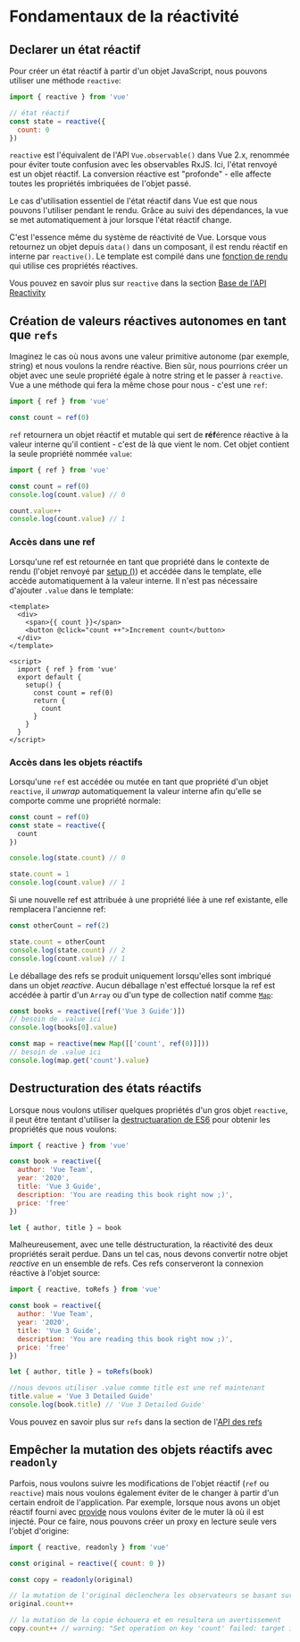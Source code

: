 # Fondamentaux de la réactivité

## Declarer un état réactif

Pour créer un état réactif à partir d'un objet JavaScript, nous pouvons utiliser une méthode `reactive`:

```js
import { reactive } from 'vue'

// état réactif
const state = reactive({
  count: 0
})
```

`reactive` est l'équivalent de l'API `Vue.observable()` dans Vue 2.x, renommée pour éviter toute confusion avec les observables RxJS. Ici, l'état renvoyé est un objet réactif. La conversion réactive est "profonde" - elle affecte toutes les propriétés imbriquées de l'objet passé.

Le cas d'utilisation essentiel de l'état réactif dans Vue est que nous pouvons l'utiliser pendant le rendu. Grâce au suivi des dépendances, la vue se met automatiquement à jour lorsque l'état réactif change.

C'est l'essence même du système de réactivité de Vue. Lorsque vous retournez un objet depuis `data()` dans un composant, il est rendu réactif en interne par `reactive()`. Le template est compilé dans une [fonction de rendu](render-function.html) qui utilise ces propriétés réactives.

Vous pouvez en savoir plus sur `reactive` dans la section [Base de l'API Reactivity](../api/basic-reactivity.html)

## Création de valeurs réactives autonomes en tant que `refs`

Imaginez le cas où nous avons une valeur primitive autonome (par exemple, string) et nous voulons la rendre réactive. Bien sûr, nous pourrions créer un objet avec une seule propriété égale à notre string et le passer à `reactive`. Vue a une méthode qui fera la même chose pour nous - c'est une `ref`:

```js
import { ref } from 'vue'

const count = ref(0)
```

`ref` retournera un objet réactif et mutable qui sert de **réf**érence réactive à la valeur interne qu'il contient - c'est de là que vient le nom. Cet objet contient la seule propriété nommée `value`:

```js
import { ref } from 'vue'

const count = ref(0)
console.log(count.value) // 0

count.value++
console.log(count.value) // 1
```

### Accès dans une ref

Lorsqu'une ref est retournée en tant que propriété dans le contexte de rendu (l'objet renvoyé par [setup ()](composition-api-setup.html)) et accédée dans le template, elle accède automatiquement à la valeur interne. Il n'est pas nécessaire d'ajouter `.value` dans le template:

```vue-html
<template>
  <div>
    <span>{{ count }}</span>
    <button @click="count ++">Increment count</button>
  </div>
</template>

<script>
  import { ref } from 'vue'
  export default {
    setup() {
      const count = ref(0)
      return {
        count
      }
    }
  }
</script>
```

### Accès dans les objets réactifs

Lorsqu'une `ref` est accédée ou mutée en tant que propriété d'un objet `reactive`, il _unwrap_ automatiquement la valeur interne afin qu'elle se comporte comme une propriété normale:

```js
const count = ref(0)
const state = reactive({
  count
})

console.log(state.count) // 0

state.count = 1
console.log(count.value) // 1
```

Si une nouvelle ref est attribuée à une propriété liée à une ref existante, elle remplacera l'ancienne ref:

```js
const otherCount = ref(2)

state.count = otherCount
console.log(state.count) // 2
console.log(count.value) // 1
```

Le déballage des refs se produit uniquement lorsqu'elles sont imbriqué dans un objet _reactive_. Aucun déballage n'est effectué lorsque la ref est accédée à partir d'un `Array` ou d'un type de collection natif comme [`Map`](https://developer.mozilla.org/en-US/docs/Web/JavaScript/Reference/Global_Objects/Map):

```js
const books = reactive([ref('Vue 3 Guide')])
// besoin de .value ici
console.log(books[0].value)

const map = reactive(new Map([['count', ref(0)]]))
// besoin de .value ici
console.log(map.get('count').value)
```

## Destructuration des états réactifs

Lorsque nous voulons utiliser quelques propriétés d'un gros objet `reactive`, il peut être tentant d'utiliser la [destructuaration de ES6](https://developer.mozilla.org/en-US/docs/Web/JavaScript/Reference/Operators/Destructuring_assignment) pour obtenir les propriétés que nous voulons:

```js
import { reactive } from 'vue'

const book = reactive({
  author: 'Vue Team',
  year: '2020',
  title: 'Vue 3 Guide',
  description: 'You are reading this book right now ;)',
  price: 'free'
})

let { author, title } = book
```

Malheureusement, avec une telle déstructuration, la réactivité des deux propriétés serait perdue. Dans un tel cas, nous devons convertir notre objet _reactive_ en un ensemble de refs. Ces refs conserveront la connexion réactive à l'objet source:

```js
import { reactive, toRefs } from 'vue'

const book = reactive({
  author: 'Vue Team',
  year: '2020',
  title: 'Vue 3 Guide',
  description: 'You are reading this book right now ;)',
  price: 'free'
})

let { author, title } = toRefs(book)

//nous devons utiliser .value comme title est une ref maintenant
title.value = 'Vue 3 Detailed Guide'
console.log(book.title) // 'Vue 3 Detailed Guide'
```

Vous pouvez en savoir plus sur `refs` dans la section de l'[API des refs](../api/refs-api.html#ref)

## Empêcher la mutation des objets réactifs avec `readonly`

Parfois, nous voulons suivre les modifications de l'objet réactif (`ref` ou `reactive`) mais nous voulons également éviter de le changer à partir d'un certain endroit de l'application. Par exemple, lorsque nous avons un objet réactif fourni avec [provide](component-provide-inject.html) nous voulons éviter de le muter là où il est injecté. Pour ce faire, nous pouvons créer un proxy en lecture seule vers l'objet d'origine:

```js
import { reactive, readonly } from 'vue'

const original = reactive({ count: 0 })

const copy = readonly(original)

// la mutation de l'original déclenchera les observateurs se basant sur la copie
original.count++

// la mutation de la copie échouera et en resultera un avertissement
copy.count++ // warning: "Set operation on key 'count' failed: target is readonly."
```
